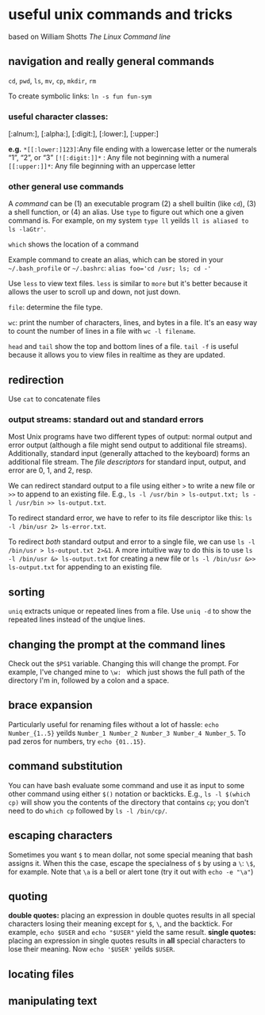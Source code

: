 # useful unix commands and tricks

based on William Shotts _The Linux Command line_

## navigation and really general commands

`cd`, `pwd`, `ls`, `mv`, `cp`, `mkdir`, `rm`

To create symbolic links: `ln -s fun fun-sym`

### useful character classes:

[:alnum:], [:alpha:], [:digit:], [:lower:], [:upper:]

__e.g.__ `*[[:lower:]123]`:Any file ending with a lowercase letter or the numerals “1”, “2”, or “3”
`[![:digit:]]*` : Any file not beginning with a numeral
`[[:upper:]]*`: Any file beginning with an uppercase letter

### other general use commands

A _command_ can be (1) an executable program (2) a shell builtin (like `cd`), (3) a shell function, or (4) an alias. Use `type` to figure out which one a given command is. For example, on my system `type ll` yeilds `ll is aliased to ls -laGtr'`. 

`which` shows the location of a command

Example command to create an alias, which can be stored in your `~/.bash_profile` or `~/.bashrc`: `alias foo='cd /usr; ls; cd -'`

Use `less` to view text files. `less` is similar to `more` but it's better because it allows the user to scroll up and down, not just down.

`file`: determine the file type.

`wc`: print the number of characters, lines, and bytes in a file. It's an easy way to count the number of lines in a file with `wc -l filename`.

`head` and `tail` show the top and bottom lines of a file. `tail -f` is useful because it allows you to view files in realtime as they are updated.

## redirection

Use `cat` to concatenate files

### output streams: standard out and standard errors

Most Unix programs have two different types of output: normal output and error output (although a file might send output to additional file streams). Additionally, standard input (generally attached to the keyboard) forms an additional file stream. The _file descriptors_ for standard input, output, and error are 0, 1, and 2, resp. 

We can redirect standard output to a file using either `>` to write a new file or `>>` to append to an existing file. E.g., `ls -l /usr/bin > ls-output.txt; ls -l /usr/bin >> ls-output.txt`.

To redirect standard error, we have to refer to its file descriptor like this: `ls -l /bin/usr 2> ls-error.txt`.

To redirect _both_ standard output and error to a single file, we can use `ls -l /bin/usr > ls-output.txt 2>&1`. A more intuitive way to do this is to use `ls -l /bin/usr &> ls-output.txt` for creating a new file or `ls -l /bin/usr &>> ls-output.txt` for appending to an existing file.


## sorting

`uniq` extracts unique or repeated lines from a file. Use `uniq -d` to show the repeated lines instead of the unqiue lines.

## changing the prompt at the command lines

Check out the `$PS1` variable. Changing this will change the prompt. For example, I've changed mine to `\w: ` which just shows the full path of the directory I'm in, followed by a colon and a space.

## brace expansion

Particularly useful for renaming files without a lot of hassle: `echo Number_{1..5}` yeilds `Number_1 Number_2 Number_3 Number_4 Number_5`. To pad zeros for numbers, try `echo {01..15}`.

## command substitution

You can have bash evaluate some command and use it as input to some other command using either `$()` notation or backticks. E.g., `ls -l $(which cp)` will show you the contents of the directory that contains `cp`; you don't need to do `which cp` followed by `ls -l /bin/cp/`.

## escaping characters

Sometimes you want `$` to mean dollar, not some special meaning that bash assigns it. When this the case, escape the specialness of `$` by using a `\`: `\$`, for example. Note that `\a` is a bell or alert tone (try it out with `echo -e "\a"`)

## quoting

__double quotes:__ placing an expression in double quotes results in all special characters losing their meaning except for `$`, `\`, and the backtick. For example, `echo $USER` and `echo "$USER"` yield the same result. 
__single quotes:__ placing an expression in single quotes results in __all__ special characters to lose their meaning. Now `echo '$USER'` yeilds `$USER`. 

## locating files 




## manipulating text


 